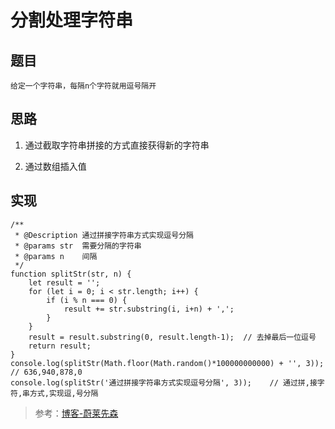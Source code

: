 <!--
 * @Description: 分割字符串
 * @Date: 2020-01-10 00:20:56
 * @LastEditors  : phoebus
 * @LastEditTime : 2020-01-10 10:02:40
 -->

# 分割处理字符串

## 题目

	给定一个字符串，每隔n个字符就用逗号隔开

## 思路

1. 通过截取字符串拼接的方式直接获得新的字符串

2. 通过数组插入值

## 实现

``` JS
/**
 * @Description 通过拼接字符串方式实现逗号分隔  
 * @params str	需要分隔的字符串
 * @params n	间隔
 */
function splitStr(str, n) {
	let result = '';
	for (let i = 0; i < str.length; i++) {
		if (i % n === 0) {
			result += str.substring(i, i+n) + ',';
		}
	}
	result = result.substring(0, result.length-1);	// 去掉最后一位逗号
	return result;
}
console.log(splitStr(Math.floor(Math.random()*100000000000) + '', 3));	// 636,940,878,0
console.log(splitStr('通过拼接字符串方式实现逗号分隔', 3));	// 通过拼,接字符,串方式,实现逗,号分隔
```

> 参考：[博客-蔚莱先森](https://blog.csdn.net/Mr_JavaScript/article/details/79769572)

